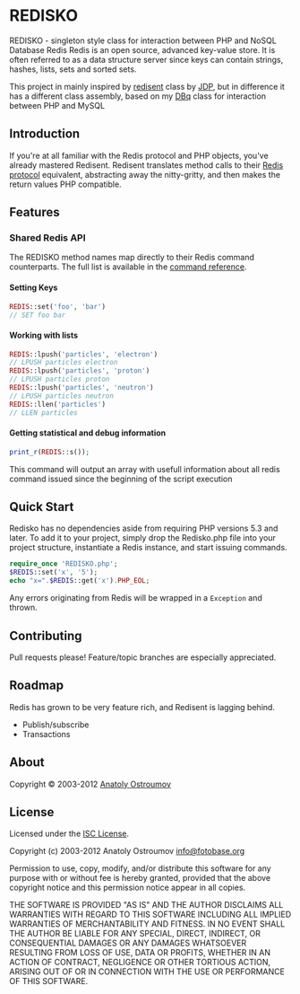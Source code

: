 REDISKO
=======

REDISKO - singleton style class for interaction between PHP and NoSQL Database Redis
Redis is an open source, advanced key-value store. It is often referred to as a data
structure server since keys can contain strings, hashes, lists, sets and sorted sets.

This project in mainly inspired by <a href="https://github.com/vodolaz095/redisent">redisent</a> class by
<a href="https://github.com/jdp">JDP</a>, but in difference it has a different class assembly, based on my
<a href="https://github.com/vodolaz095/DBq">DBq</a> class for interaction between PHP and MySQL


## Introduction

If you're at all familiar with the Redis protocol and PHP objects, you've already mastered Redisent.
Redisent translates method calls to their [Redis protocol](http://redis.io/topics/protocol) equivalent, abstracting away the nitty-gritty, and then makes the return values PHP compatible.

## Features

### Shared Redis API

The REDISKO method names map directly to their Redis command counterparts.
The full list is available in the [command reference](http://redis.io/commands).

#### Setting Keys

```php
REDIS::set('foo', 'bar')
// SET foo bar
```

#### Working with lists

```php
REDIS::lpush('particles', 'electron')
// LPUSH particles electron
REDIS::lpush('particles', 'proton')
// LPUSH particles proton
REDIS::lpush('particles', 'neutron')
// LPUSH particles neutron
REDIS::llen('particles')
// LLEN particles
```

#### Getting statistical and debug information
```php
print_r(REDIS::s());
```
This command will output an array with usefull information about all redis command issued since the beginning of the script execution

## Quick Start

Redisko has no dependencies aside from requiring PHP versions 5.3 and later.
To add it to your project, simply drop the Redisko.php file into your project structure, instantiate a Redis instance, and start issuing commands.

```php
require_once 'REDISKO.php';
$REDIS::set('x', '5');
echo "x=".$REDIS::get('x').PHP_EOL;
```

Any errors originating from Redis will be wrapped in a `Exception` and thrown.


## Contributing

Pull requests please! Feature/topic branches are especially appreciated.

## Roadmap

Redis has grown to be very feature rich, and Redisent is lagging behind.

* Publish/subscribe
* Transactions

## About

Copyright &copy; 2003-2012 [Anatoly Ostroumov](http://teksi.ru/webdev)

## License

Licensed under the [ISC License](http://www.opensource.org/licenses/ISC).

Copyright (c) 2003-2012 Anatoly Ostroumov <info@fotobase.org>

Permission to use, copy, modify, and/or distribute this software for any purpose with or without fee is hereby granted, provided that the above copyright notice and this permission notice appear in all copies.

THE SOFTWARE IS PROVIDED "AS IS" AND THE AUTHOR DISCLAIMS ALL WARRANTIES WITH REGARD TO THIS SOFTWARE INCLUDING ALL IMPLIED WARRANTIES OF MERCHANTABILITY AND FITNESS. IN NO EVENT SHALL THE AUTHOR BE LIABLE FOR ANY SPECIAL, DIRECT, INDIRECT, OR CONSEQUENTIAL DAMAGES OR ANY DAMAGES WHATSOEVER RESULTING FROM LOSS OF USE, DATA OR PROFITS, WHETHER IN AN ACTION OF CONTRACT, NEGLIGENCE OR OTHER TORTIOUS ACTION, ARISING OUT OF OR IN CONNECTION WITH THE USE OR PERFORMANCE OF THIS SOFTWARE.